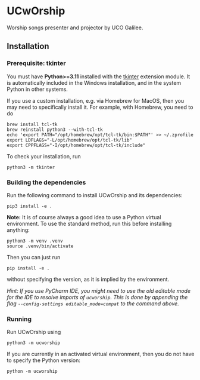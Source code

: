 # UCwOrship

Worship songs presenter and projector by UCO Galilee.

## Installation

### Prerequisite: tkinter

You must have **Python>=3.11** installed with the [tkinter](https://docs.python.org/3/library/tkinter.html) extension module.
It is automatically included in the Windows installation, and in the system Python in other systems.

If you use a custom installation, e.g. via Homebrew for MacOS, then you may need to specifically install it.
For example, with Homebrew, you need to do
```shell
brew install tcl-tk
brew reinstall python3 --with-tcl-tk
echo 'export PATH="/opt/homebrew/opt/tcl-tk/bin:$PATH"' >> ~/.zprofile
export LDFLAGS="-L/opt/homebrew/opt/tcl-tk/lib"
export CPPFLAGS="-I/opt/homebrew/opt/tcl-tk/include"
```

To check your installation, run
```shell
python3 -m tkinter
```

### Building the dependencies

Run the following command to install UCwOrship and its dependencies:
```shell
pip3 install -e .
```

**Note:** It is of course always a good idea to use a Python virtual environment. To use the standard method, run this before installing anything:
```shell
python3 -m venv .venv
source .venv/bin/activate
```

Then you can just run
```shell
pip install -e .
```
without specifying the version, as it is implied by the environment.

_Hint: If you use PyCharm IDE, you might need to use the old editable mode for the IDE to resolve imports of `ucworship`.
This is done by appending the flag `--config-settings editable_mode=compat` to the command above._

### Running

Run UCwOrship using
```shell
python3 -m ucworship
```

If you are currently in an activated virtual environment, then you do not have to specify the Python version:
```shell
python -m ucworship
```
